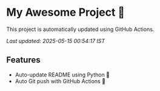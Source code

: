 # My Awesome Project 🚀

This project is automatically updated using GitHub Actions.

_Last updated: 2025-05-15 00:54:17 IST_

## Features
- Auto-update README using Python 🐍
- Auto Git push with GitHub Actions 🤖
